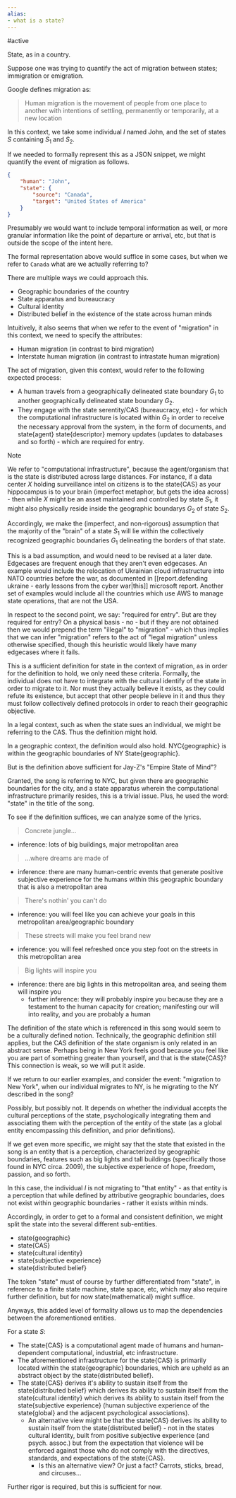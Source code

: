 ```yaml
---
alias:
- what is a state?
---
```

#active 

State, as in a country.

Suppose one was trying to quantify the act of migration between states; immigration or emigration.

Google defines migration as:

> Human migration is the movement of people from one place to another with intentions of settling, permanently or temporarily, at a new location

In this context, we take some individual $I$ named John, and the set of states $S$ containing $S_1$ and $S_2$.

If we needed to formally represent this as a JSON snippet, we might quantify the event of migration as follows.

```json
{
	"human": "John",
	"state": {
		"source": "Canada",
		"target": "United States of America"
	}
}
```

Presumably we would want to include temporal information as well, or more granular information like the point of departure or arrival, etc, but that is outside the scope of the intent here.

The formal representation above would suffice in some cases, but when we refer to `Canada` what are we actually referring to?

There are multiple ways we could approach this.

- Geographic boundaries of the country
- State apparatus and bureaucracy
- Cultural identity
- Distributed belief in the existence of the state across human minds

Intuitively, it also seems that when we refer to the event of "migration" in this context, we need to specify the attributes:

- Human migration (in contrast to bird migration)
- Interstate human migration (in contrast to intrastate human migration)

The act of migration, given this context, would refer to the following expected process:

- A human travels from a geographically delineated state boundary $G_1$ to another geographically delineated state boundary $G_2$.
- They engage with the state serentity/CAS (bureaucracy, etc) - for which the computational infrastructure is located within $G_2$ in order to receive the necessary approval from the system, in the form of documents, and state{agent} state{descriptor} memory updates (updates to databases and so forth) - which are required for entry.

> [!note]
> We refer to "computational infrastructure", because the agent/organism that is the state is distributed across large distances. For instance, if a data center $X$ holding surveillance intel on citizens is to the state{CAS} as your hippocampus is to your brain (imperfect metaphor, but gets the idea across) - then while $X$ might be an asset maintained and controlled by state $S_1$, it might also physically reside inside the geographic boundarys $G_2$ of state $S_2$.
> 
> Accordingly, we make the (imperfect, and non-rigorous) assumption that the majority of the "brain" of a state $S_1$ will lie within the collectively recognized geographic boundaries $G_1$ delineating the borders of that state.
> 
> This is a bad assumption, and would need to be revised at a later date. Edgecases are frequent enough that they aren't even edgecases. An example would include the relocation of Ukrainian cloud infrastructure into NATO countries before the war, as documented in [[report.defending ukraine - early lessons from the cyber war|this]] microsoft report. Another set of examples would include all the countries which use AWS to manage state operations, that are not the USA.

In respect to the second point, we say: "required for entry". But are they required for entry? On a physical basis - no - but if they are not obtained then we would prepend the term "illegal" to "migration" - which thus implies that we can infer "migration" refers to the act of "legal migration" unless otherwise specified, though this heuristic would likely have many edgecases where it fails.

This is a sufficient definition for state in the context of migration, as in order for the definition to hold, we only need these criteria. Formally, the individual does not have to integrate with the cultural identify of the state in order to migrate to it. Nor must they actually believe it exists, as they could refute its existence, but accept that other people believe in it and thus they must follow collectively defined protocols in order to reach their geographic objective.

In a legal context, such as when the state sues an individual, we might be referring to the CAS. Thus the definition might hold.

In a geographic context, the definition would also hold. NYC{geographic} is within the geographic boundaries of NY State{geographic}.

But is the definition above sufficient for Jay-Z's "Empire State of Mind"?

Granted, the song is referring to NYC, but given there are geographic boundaries for the city, and a state apparatus wherein the computational infrastructure primarily resides, this is a trivial issue. Plus, he used the word: "state" in the title of the song.

To see if the definition suffices, we can analyze some of the lyrics.

> Concrete jungle...

- inference: lots of big buildings, major metropolitan area

> ...where dreams are made of

- inference: there are many human-centric events that generate positive subjective experience for the humans within this geographic boundary that is also a metropolitan area

> There's nothin' you can't do

- inference: you will feel like you can achieve your goals in this metropolitan area/geographic boundary

> These streets will make you feel brand new

- inference: you will feel refreshed once you step foot on the streets in this metropolitan area

> Big lights will inspire you

- inference: there are big lights in this metropolitan area, and seeing them will inspire you
	- further inference: they will probably inspire you because they are a testament to the human capacity for creation; manifesting our will into reality, and you are probably a human

The definition of the state which is referenced in this song would seem to be a culturally defined notion. Technically, the geographic definition still applies, but the CAS definition of the state organism is only related in an abstract sense. Perhaps being in New York feels good because you feel like you are part of something greater than yourself, and that is the state{CAS}? This connection is weak, so we will put it aside.

If we return to our earlier examples, and consider the event: "migration to New York", when our individual migrates to NY, is he migrating to the NY described in the song?

Possibly, but possibly not. It depends on whether the individual accepts the cultural perceptions of the state, psychologically integrating them and associating them with the perception of the entity of the state (as a global entity encompassing this definition, and prior definitions).

If we get even more specific, we might say that the state that existed in the song is an entity that is a perception, characterized by geographic boundaries, features such as big lights and tall buildings (specifically those found in NYC circa. 2009), the subjective experience of hope, freedom, passion, and so forth.

In this case, the individual $I$ is not migrating to "that entity" - as that entity is a perception that while defined by attributive geographic boundaries, does not exist within geographic boundaries - rather it exists within minds.

Accordingly, in order to get to a formal and consistent definition, we might split the state into the several different sub-entities.

- state{geographic}
- state{CAS}
- state{cultural identity}
- state{subjective experience}
- state{distributed belief}

The token "state" must of course by further differentiated from "state", in reference to a finite state machine, state space, etc, which may also require further definition, but for now state{mathematical} might suffice.

Anyways, this added level of formality allows us to map the dependencies between the aforementioned entities.

For a state $S$:

- The state{CAS} is a computational agent made of humans and human-dependent computational, industrial, etc infrastructure.
- The aforementioned infrastructure for the state{CAS} is primarily located within the state{geographic} boundaries, which are upheld as an abstract object by the state{distributed belief}.
- The state{CAS} derives it's ability to sustain itself from the state{distributed belief} which derives its ability to sustain itself from the state{cultural identity} which derives its ability to sustain itself from the state{subjective experience} (human subjective experience of the state{global} and the adjacent psychological associations).
	- An alternative view might be that the state{CAS} derives its ability to sustain itself from the state{distributed belief} - not in the states cultural identity, built from positive subjective experience (and psych. assoc.) but from the expectation that violence will be enforced against those who do not comply with the directives, standards, and expectations of the state{CAS}.
		- Is this an alternative view? Or just a fact? Carrots, sticks, bread, and circuses...

Further rigor is required, but this is sufficient for now.


